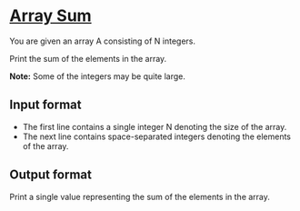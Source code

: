 # [Array Sum][link]

You are given an array A consisting of N integers.

Print the sum of the elements in the array.

**Note:** Some of the integers may be quite large.

## Input format

- The first line contains a single integer N denoting the size of the array.
- The next line contains space-separated integers denoting the elements of the array.

## Output format

Print a single value representing the sum of the elements in the array.

[link]: https://www.hackerearth.com/practice/basic-programming/implementation/basics-of-implementation/practice-problems/algorithm/array-sum-2-725368ac/
